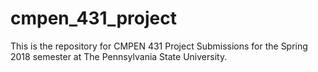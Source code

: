 # cmpen_431_project

This is the repository for CMPEN 431 Project Submissions for the Spring 2018 semester at The Pennsylvania State University.
